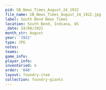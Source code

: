 ```yaml
---
pid: SB_News_Times_August_24_1922
file_name: SB_News_Times_August_24_1922.jpg
label: South Bend News Times
location: South Bend, Indiana, US
_date: 24/08/1922
month_str: August
year: '1922'
type: JPG
notes: 
teams: 
game_info: 
player_info: 
inventoried: n
order: '040'
layout: foundry-item
collection: foundry-giants
---
```

